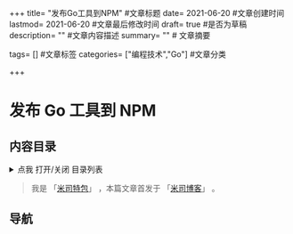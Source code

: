 +++ title= "发布Go工具到NPM" #文章标题 date= 2021-06-20 #文章创建时间 lastmod= 2021-06-20 #文章最后修改时间 draft= true #是否为草稿 description= "" #文章内容描述 summary= "" # 文章摘要

tags= [] #文章标签 categories= ["编程技术","Go"] #文章分类

+++

# 发布 Go 工具到 NPM

## 内容目录

<details>
  <summary>点我 打开/关闭 目录列表</summary>

- [1. ](#nav-1)
- [2. ](#nav-2)
  - [2.1 ](#nav-2-1)
  - [2.2 ](#nav-2-2)
  - [2.3 ](#nav-2-3)
- [3. ](#nav-3)
  - [3.1 ](#nav-3-1)

</details>

> 我是 「[米司特包](http://misitebao.com)」 ，本篇文章首发于 「[米司博客](http://blog.misitebao.com)」 。

<span id="nav-1"></span>

## 导航
